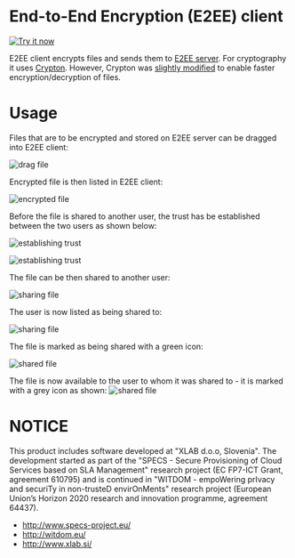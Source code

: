 # End-to-End Encryption (E2EE) client

<a target="_blank" href="https://chrome.google.com/webstore/detail/e2ee-client/gijohbllljmpdlljfognplndkpfhllfe">
<img alt="Try it now" src="https://raw.github.com/GoogleChrome/chrome-app-samples/master/tryitnowbutton_small.png" title="Click here to install this app from the Chrome Web Store"></img>
</a>

E2EE client encrypts files and sends them to [E2EE server](https://github.com/xlab-si/e2ee-server). For cryptography it uses [Crypton](https://github.com/SpiderOak/crypton). However, Crypton was [slightly modified](https://github.com/xlab-si/e2ee-client/wiki/Speed-up-Javascript-crypto) to enable faster encryption/decryption of files.

# Usage

Files that are to be encrypted and stored on E2EE server can be dragged into E2EE client:

![drag file](https://github.com/xlab-si/e2ee-server/raw/master/pictures/drag.png)

Encrypted file is then listed in E2EE client: 

![encrypted file](https://github.com/xlab-si/e2ee-server/raw/master/pictures/file_encrypted.png)

Before the file is shared to another user, the trust has be established between the two users as shown below:

![establishing trust](https://github.com/xlab-si/e2ee-server/raw/master/pictures/trust1.png)

![establishing trust](https://github.com/xlab-si/e2ee-server/raw/master/pictures/trust2.png)


The file can be then shared to another user:

![sharing file](https://github.com/xlab-si/e2ee-server/raw/master/pictures/share1.png)

The user is now listed as being shared to:

![sharing file](https://github.com/xlab-si/e2ee-server/raw/master/pictures/share2.png)

The file is marked as being shared with a green icon:

![shared file](https://github.com/xlab-si/e2ee-server/raw/master/pictures/shared1.png)

The file is now available to the user to whom it was shared to - it is marked with a grey icon as shown:
![shared file](https://github.com/xlab-si/e2ee-server/raw/master/pictures/shared2.png)



# NOTICE #

This product includes software developed at "XLAB d.o.o, Slovenia". The development started as part of the "SPECS - Secure Provisioning of Cloud Services based on SLA Management" research project (EC FP7-ICT Grant, agreement 610795) and is continued in "WITDOM - empoWering prIvacy and securiTy in non-trusteD envirOnMents" research project (European Union’s Horizon 2020 research and innovation programme, agreement 64437).

* http://www.specs-project.eu/
* http://witdom.eu/
* http://www.xlab.si/




